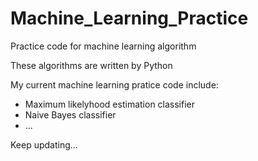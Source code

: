 # Machine_Learning_Practice

Practice code for machine learning algorithm

These algorithms are written by Python


My current machine learning pratice code include:

* Maximum likelyhood estimation classifier 
* Naive Bayes classifier
* ...


Keep updating...